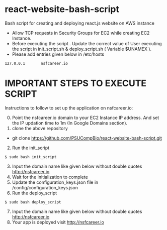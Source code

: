 # react-website-bash-script
 Bash script for creating and deploying react.js website on AWS instance
 - Allow TCP requests in Security Groups for EC2 while creating EC2 Instance.
 - Before executing the script . Update the correct value of User executing the script in init_script.sh & deploy_script.sh ( Variable $UNAMEX ). 
 - Please add entries given below in /etc/hosts
```
127.0.0.1       nsfcareer.io
```
# IMPORTANT STEPS TO EXECUTE SCRIPT
Instructions to follow to set up the application on nsfcareer.io: 

0. Point the nsfcareer.io domain to your EC2 Instance IP address.
And set the IP updation time to 1m (In Google Domains section).
1. clone the above repository
 - git clone https://github.com/PSUCompBio/react-website-bash-script.git
2. Run the init_script 
```
$ sudo bash init_script
```
3. Input the domain name like given below without double quotes
     http://nsfcareer.io
4. Wait for the Initialization to complete
5. Update the configuration_keys.json file in <react-website-directory>/config/configuration_keys.json
6. Run the deploy_script
```
$ sudo bash deploy_script
```
7. Input the domain name like given below without double quotes
     http://nsfcareer.io
8. Your app is deployed visit http://nsfcareer.io 

